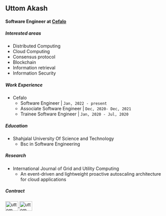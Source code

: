 ##  Uttom Akash
#### Software Engineer at [Cefalo](https://www.cefalo.com/en/)

##### Interested areas
- Distributed Computing
- Cloud Computing
- Consensus protocol
- Blockchain
- Information retrieval
- Information Security

##### Work Experience
- Cefalo
  - Software Engineer | `Jan, 2022 - present`
  - Associate Software Engineer | `Dec, 2020- Dec, 2021`
  - Trainee Software Engineer | `Jan, 2020 - Jul, 2020`

##### Education
- Shahjalal University Of Science and Technology
  - Bsc in Software Engineering 

##### Research
- International Journal of Grid and Utility Computing
  - An event-driven and lightweight proactive autoscaling architecture for cloud applications


##### Contract
<p>
  <a href="https://www.linkedin.com/in/uttom-akash/" target="blank">
    <img align="center" src="https://cdn.simpleicons.org/linkedin/#0A66C2" alt="uttom akash" height="30" width="40" />
  </a>
  
  <a href="https://medium.com/@akash2077" target="blank">
    <img align="center" src="https://cdn.simpleicons.org/medium/#000000" alt="uttom akash" height="30" width="40" />
  </a>
</p>
  

